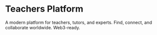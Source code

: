 # Teachers Platform

A modern platform for teachers, tutors, and experts. Find, connect, and collaborate worldwide. Web3-ready.